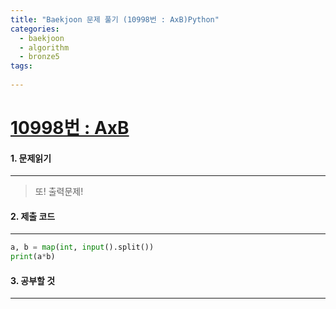 ```yaml
---
title: "Baekjoon 문제 풀기 (10998번 : AxB)Python"
categories:
  - baekjoon
  - algorithm
  - bronze5
tags:
  
---
```



# [10998번 : AxB](https://www.acmicpc.net/problem/10998)

#### 1. 문제읽기
---

> 또! 출력문제!  


#### 2. 제출 코드 
---

```python
a, b = map(int, input().split())
print(a*b)
```


#### 3. 공부할 것
---

